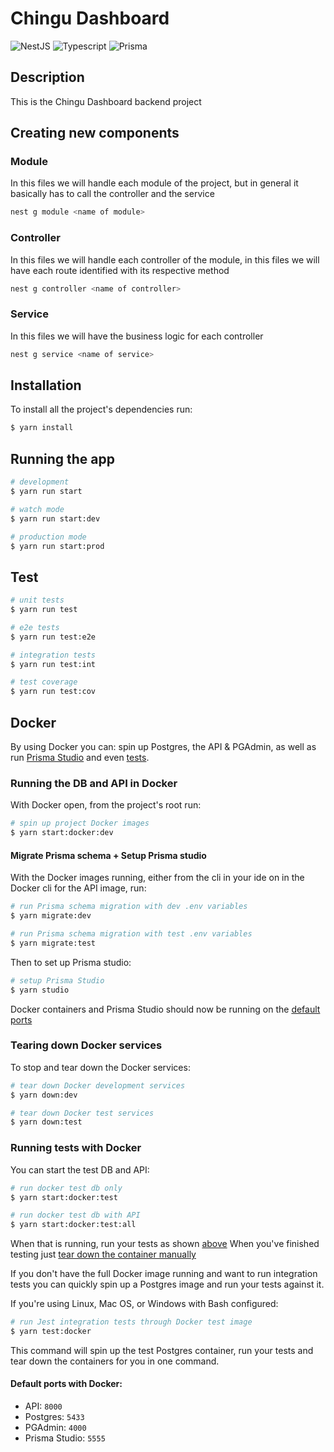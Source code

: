 # Chingu Dashboard
  <!--[![Backers on Open Collective](https://opencollective.com/nest/backers/badge.svg)](https://opencollective.com/nest#backer)
  [![Sponsors on Open Collective](https://opencollective.com/nest/sponsors/badge.svg)](https://opencollective.com/nest#sponsor)-->
  ![NestJS](https://img.shields.io/badge/nestjs-E0234E?style=for-the-badge&logo=nestjs&logoColor=white)
  ![Typescript](https://img.shields.io/badge/TypeScript-007ACC?style=for-the-badge&logo=typescript&logoColor=white)
  ![Prisma](https://img.shields.io/badge/Prisma-3982CE?style=for-the-badge&logo=Prisma&logoColor=white)

## Description

This is the Chingu Dashboard backend project

## Creating new components

### Module

In this files we will handle each module of the project, but in general it basically has to call the controller and the service

```bash
nest g module <name of module>
```

### Controller

In this files we will handle each controller of the module, in this files we will have each route identified with its respective method

```bash
nest g controller <name of controller>
```

### Service

In this files we will have the business logic for each controller

```bash
nest g service <name of service>
```

## Installation

To install all the project's dependencies run:

```bash
$ yarn install
```

## Running the app

```bash
# development
$ yarn run start

# watch mode
$ yarn run start:dev

# production mode
$ yarn run start:prod
```

## Test<a name="tests"></a>

```bash
# unit tests
$ yarn run test

# e2e tests
$ yarn run test:e2e

# integration tests
$ yarn run test:int

# test coverage
$ yarn run test:cov
```

## Docker 

By using Docker you can: spin up Postgres, the API & PGAdmin, as well as run [Prisma Studio](#prismaStudio) and even [tests](#dockerTests).

### Running the DB and API in Docker

With Docker open, from the project's root run: 

```bash
# spin up project Docker images
$ yarn start:docker:dev
```

#### Migrate Prisma schema + Setup <a name="prismaStudio">Prisma studio</a>

With the Docker images running, either from the cli in your ide on in the Docker cli for the API image, run:

```bash
# run Prisma schema migration with dev .env variables
$ yarn migrate:dev

# run Prisma schema migration with test .env variables
$ yarn migrate:test
```

Then to set up Prisma studio:

```bash
# setup Prisma Studio
$ yarn studio
```

Docker containers and Prisma Studio should now be running on the [default ports](#deafultPorts)

### <a name="tearDown">Tearing down Docker services<a/>

To stop and tear down the Docker services:
```bash
# tear down Docker development services
$ yarn down:dev

# tear down Docker test services
$ yarn down:test
```

### <a name="dockerTests"></a> Running tests with Docker

You can start the test DB and API:

```bash
# run docker test db only
$ yarn start:docker:test

# run docker test db with API
$ yarn start:docker:test:all
```

When that is running, run your tests as shown [above](#tests)
When you've finished testing just [tear down the container manually](#tearDown)

If you don't have the full Docker image running and want to run integration tests you can quickly spin up a Postgres image and run your tests against it. 

If you're using Linux, Mac OS, or Windows with Bash configured:

```bash
# run Jest integration tests through Docker test image
$ yarn test:docker
```

This command will spin up the test Postgres container, run your tests and tear down the containers for you in one command.

#### <a name="deafultPorts">Default ports with Docker:<a/>

- API: `8000`
- Postgres: `5433`
- PGAdmin: `4000`
- Prisma Studio: `5555`
